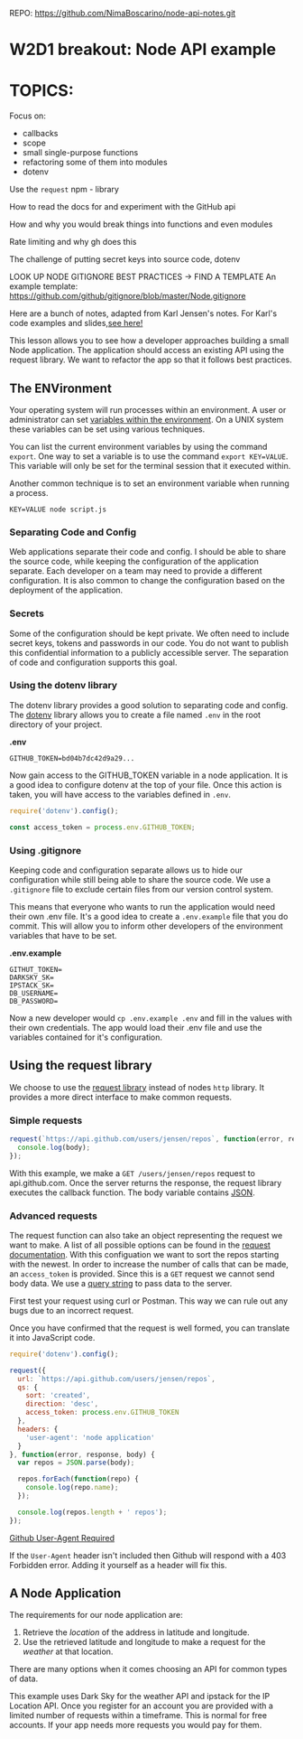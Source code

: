 REPO: https://github.com/NimaBoscarino/node-api-notes.git

# W2D1 breakout: Node API example

# TOPICS:

Focus on:
- callbacks
- scope
- small single-purpose functions
- refactoring some of them into modules
- dotenv
  
Use the `request` npm - library

How to read the docs for and experiment with the GitHub api

How and why you would break things into functions and even modules

Rate limiting and why gh does this

The challenge of putting secret keys into source code, dotenv

LOOK UP NODE GITIGNORE BEST PRACTICES -> FIND A TEMPLATE
An example template: https://github.com/github/gitignore/blob/master/Node.gitignore

Here are a bunch of notes, adapted from Karl Jensen's notes. For Karl's code examples and slides,[see here!](https://github.com/jensen/nodeapp-notes/)

This lesson allows you to see how a developer approaches building a small Node application. The application should access an existing API using the request library. We want to refactor the app so that it follows best practices.

## The ENVironment

Your operating system will run processes within an environment. A user or administrator can set [variables within the environment](https://en.wikipedia.org/wiki/Environment_variable). On a UNIX system these variables can be set using various techniques.

You can list the current environment variables by using the command `export`. One way to set a variable is to use the command `export KEY=VALUE`. This variable will only be set for the terminal session that it executed within.

Another common technique is to set an environment variable when running a process.

`KEY=VALUE node script.js`

### Separating Code and Config

Web applications separate their code and config. I should be able to share the source code, while keeping the configuration of the application separate. Each developer on a team may need to provide a different configuration. It is also common to change the configuration based on the deployment of the application.

### Secrets

Some of the configuration should be kept private. We often need to include secret keys, tokens and passwords in our code. You do not want to publish this confidential information to a publicly accessible server. The separation of code and configuration supports this goal.

### Using the dotenv library

The dotenv library provides a good solution to separating code and config. The [dotenv](https://github.com/motdotla/dotenv) library allows you to create a file named `.env` in the root directory of your project.

__.env__
```
GITHUB_TOKEN=bd04b7dc42d9a29...
```

Now gain access to the GITHUB_TOKEN variable in a node application. It is a good idea to configure dotenv at the top of your file. Once this action is taken, you will have access to the variables defined in `.env`.

```javascript
require('dotenv').config();

const access_token = process.env.GITHUB_TOKEN;
```

### Using .gitignore

Keeping code and configuration separate allows us to hide our configuration while still being able to share the source code. We use a `.gitignore` file to exclude certain files from our version control system.

This means that everyone who wants to run the application would need their own .env file. It's a good idea to create a `.env.example` file that you do commit. This will allow you to inform other developers of the environment variables that have to be set.

__.env.example__
```
GITHUT_TOKEN=
DARKSKY_SK=
IPSTACK_SK=
DB_USERNAME=
DB_PASSWORD=
```

Now a new developer would `cp .env.example .env` and fill in the values with their own credentials. The app would load their .env file and use the variables contained for it's configuration.

## Using the request library

We choose to use the [request library](https://github.com/request/request) instead of nodes `http` library. It provides a more direct interface to make common requests.

### Simple requests

```javascript
request(`https://api.github.com/users/jensen/repos`, function(error, response, body) {
  console.log(body);
});
```

With this example, we make a `GET /users/jensen/repos` request to api.github.com. Once the server returns the response, the request library executes the callback function. The body variable contains [JSON](https://developer.github.com/v3/repos/#response).

### Advanced requests

The request function can also take an object representing the request we want to make. A list of all possible options can be found in the [request documentation](https://github.com/request/request#requestoptions-callback). With this configuation we want to sort the repos starting with the newest. In order to increase the number of calls that can be made, an `access_token` is provided. Since this is a `GET` request we cannot send body data. We use a [query string](https://en.wikipedia.org/wiki/Query_string) to pass data to the server.

First test your request using curl or Postman. This way we can rule out any bugs due to an incorrect request.

Once you have confirmed that the request is well formed, you can translate it into JavaScript code.

```javascript
require('dotenv').config();

request({
  url: `https://api.github.com/users/jensen/repos`,
  qs: {
    sort: 'created',
    direction: 'desc',
    access_token: process.env.GITHUB_TOKEN
  },
  headers: {
    'user-agent': 'node application'
  }
}, function(error, response, body) {
  var repos = JSON.parse(body);

  repos.forEach(function(repo) {
    console.log(repo.name);
  });

  console.log(repos.length + ' repos');
});
```

[Github User-Agent Required](https://developer.github.com/v3/#user-agent-required)

If the `User-Agent` header isn't included then Github will respond with a 403 Forbidden error. Adding it yourself as a header will fix this.

## A Node Application

The requirements for our node application are:

1. Retrieve the _location_ of the address in latitude and longitude.
2. Use the retrieved latitude and longitude to make a request for the _weather_ at that location.

There are many options when it comes choosing an API for common types of data.

This example uses Dark Sky for the weather API and ipstack for the IP Location API. Once you register for an account you are provided with a limited number of requests within a timeframe. This is normal for free accounts. If your app needs more requests you would pay for them.